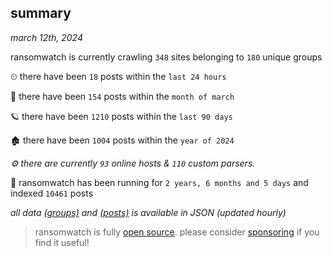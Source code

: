 
## summary
_march 12th, 2024_

ransomwatch is currently crawling `348` sites belonging to `180` unique groups

⏲ there have been `18` posts within the `last 24 hours`

🦈 there have been `154` posts within the `month of march`

🪐 there have been `1210` posts within the `last 90 days`

🏚 there have been `1004` posts within the `year of 2024`

_⚙️ there are currently `93` online hosts & `110` custom parsers._

🦕 ransomwatch has been running for `2 years, 6 months and 5 days` and indexed `10461` posts

_all data  [(groups)](http://ransomwhat.telemetry.ltd/groups) and [(posts)](http://ransomwhat.telemetry.ltd/posts) is available in JSON (updated hourly)_

> ransomwatch is fully [open source](https://github.com/joshhighet/ransomwatch#ransomwatch--). please consider [sponsoring](https://github.com/sponsors/joshhighet) if you find it useful!
